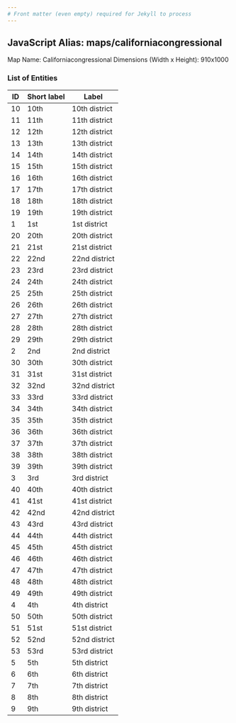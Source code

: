 ```yaml
---
# Front matter (even empty) required for Jekyll to process
---
```


## JavaScript Alias: maps/californiacongressional

Map Name: Californiacongressional
Dimensions (Width x Height): 910x1000

### List of Entities

| ID  | Short label | Label         |
| --- | ----------- | ------------- |
| 10  | 10th        | 10th district |
| 11  | 11th        | 11th district |
| 12  | 12th        | 12th district |
| 13  | 13th        | 13th district |
| 14  | 14th        | 14th district |
| 15  | 15th        | 15th district |
| 16  | 16th        | 16th district |
| 17  | 17th        | 17th district |
| 18  | 18th        | 18th district |
| 19  | 19th        | 19th district |
| 1   | 1st         | 1st district  |
| 20  | 20th        | 20th district |
| 21  | 21st        | 21st district |
| 22  | 22nd        | 22nd district |
| 23  | 23rd        | 23rd district |
| 24  | 24th        | 24th district |
| 25  | 25th        | 25th district |
| 26  | 26th        | 26th district |
| 27  | 27th        | 27th district |
| 28  | 28th        | 28th district |
| 29  | 29th        | 29th district |
| 2   | 2nd         | 2nd district  |
| 30  | 30th        | 30th district |
| 31  | 31st        | 31st district |
| 32  | 32nd        | 32nd district |
| 33  | 33rd        | 33rd district |
| 34  | 34th        | 34th district |
| 35  | 35th        | 35th district |
| 36  | 36th        | 36th district |
| 37  | 37th        | 37th district |
| 38  | 38th        | 38th district |
| 39  | 39th        | 39th district |
| 3   | 3rd         | 3rd district  |
| 40  | 40th        | 40th district |
| 41  | 41st        | 41st district |
| 42  | 42nd        | 42nd district |
| 43  | 43rd        | 43rd district |
| 44  | 44th        | 44th district |
| 45  | 45th        | 45th district |
| 46  | 46th        | 46th district |
| 47  | 47th        | 47th district |
| 48  | 48th        | 48th district |
| 49  | 49th        | 49th district |
| 4   | 4th         | 4th district  |
| 50  | 50th        | 50th district |
| 51  | 51st        | 51st district |
| 52  | 52nd        | 52nd district |
| 53  | 53rd        | 53rd district |
| 5   | 5th         | 5th district  |
| 6   | 6th         | 6th district  |
| 7   | 7th         | 7th district  |
| 8   | 8th         | 8th district  |
| 9   | 9th         | 9th district  |
